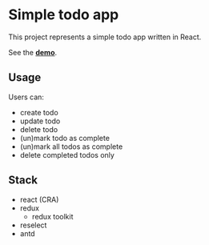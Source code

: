 # Simple todo app
This project represents a simple todo app written in React.

See the **[demo](https://matobeno1-sample-todo-app.netlify.app/)**.

## Usage
Users can:
- create todo
- update todo
- delete todo
- (un)mark todo as complete
- (un)mark all todos as complete
- delete completed todos only

## Stack
- react (CRA)
- redux
  - redux toolkit
- reselect
- antd
